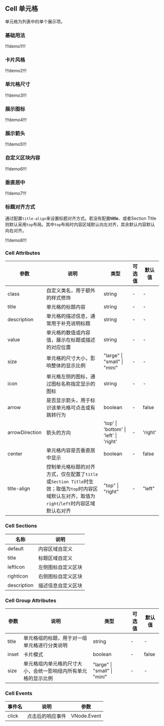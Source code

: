 ## Cell 单元格

单元格为列表中的单个展示项。

### 基础用法

!!!demo1!!!

### 卡片风格

!!!demo2!!!

### 单元格尺寸

!!!demo3!!!

### 展示图标

!!!demo4!!!

### 展示箭头

!!!demo5!!!

### 自定义区块内容

!!!demo6!!!

### 垂直居中

!!!demo7!!!

### 标题对齐方式

通过配置`title-align`来设置标题对齐方式。若没有配置**title**、或者Section Title则默认采用`top`布局。其中`top`布局时内容区域默认向左对齐，其余默认内容默认向右对齐。

!!!demo8!!!

### Cell Attributes

| 参数           | 说明                                                                                                                                          | 类型                                   | 可选值 | 默认值  |
| -------------- | --------------------------------------------------------------------------------------------------------------------------------------------- | -------------------------------------- | ------ | ------- |
| class          | 自定义类名，用于额外的样式修饰                                                                                                                | string                                 | -      | -       |
| title          | 单元格的标题内容                                                                                                                              | string                                 | -      | -       |
| description    | 单元格的描述信息，通常用于补充说明标题                                                                                                        | string                                 | -      | -       |
| value          | 单元格的数值或内容值，展示在标题或描述的对应位置                                                                                              | string                                 | -      | -       |
| size           | 单元格的尺寸大小，影响整体的显示比例                                                                                                          | "large" \| "small" \| "mini"           | -      | -       |
| icon           | 单元格左侧的图标，通过图标名称指定显示的图标                                                                                                  | string                                 | -      | -       |
| arrow          | 是否显示箭头，用于标识该单元格可点击或有跳转行为                                                                                              | boolean                                | -      | false   |
| arrowDirection | 箭头的方向                                                                                                                                    | 'top' \| 'bottom' \| 'left' \| 'right' | -      | 'right' |
| center         | 单元格内容是否垂直居中显示                                                                                                                    | boolean                                | -      | false   |
| title-align    | 控制单元格标题的对齐方式，仅在配置了`title`或`Section Title`时生效；取值为`top`时内容区域默认左对齐，取值为`right`/`left`时内容区域默认右对齐 | "top" \| "right"                       | -      | "left"  |

### Cell Sections

| 名称        | 说明               |
| ----------- | ------------------ |
| default     | 内容区域自定义     |
| title       | 标题区域自定义     |
| leftIcon    | 左侧图标自定义区块 |
| rightIcon   | 右侧图标自定义区块 |
| description | 描述信息自定义区块 |

### Cell Group Attributes

| 参数  | 说明                                                           | 类型                         | 可选值 | 默认值 |
| ----- | -------------------------------------------------------------- | ---------------------------- | ------ | ------ |
| title | 单元格组的标题，用于对一组单元格进行分类说明                   | string                       | -      | -      |
| inset | 卡片模式                                                       | boolean                      | -      | false  |
| size  | 单元格组内单元格的尺寸大小，会统一影响组内所有单元格的显示比例 | "large" \| "small" \| "mini" | -      | -      |

### Cell Events

| 事件名 | 说明             | 参数        |
| ------ | ---------------- | ----------- |
| click  | 点击后的响应事件 | VNode.Event |
